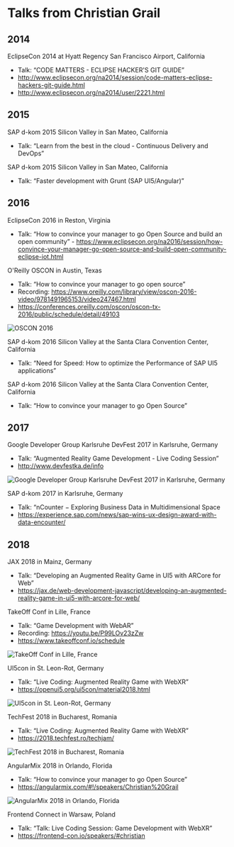 # Talks from Christian Grail

## 2014

EclipseCon 2014 at Hyatt Regency San Francisco Airport, California
- Talk: “CODE MATTERS - ECLIPSE HACKER'S GIT GUIDE”
- http://www.eclipsecon.org/na2014/session/code-matters-eclipse-hackers-git-guide.html
- http://www.eclipsecon.org/na2014/user/2221.html

## 2015

SAP d-kom 2015 Silicon Valley in San Mateo, California
- Talk: “Learn from the best in the cloud - Continuous Delivery and DevOps”

SAP d-kom 2015 Silicon Valley in San Mateo, California
- Talk: “Faster development with Grunt (SAP UI5/Angular)”

## 2016

EclipseCon 2016 in Reston, Virginia
- Talk: “How to convince your manager to go Open Source and build an open community” - https://www.eclipsecon.org/na2016/session/how-convince-your-manager-go-open-source-and-build-open-community-eclipse-iot.html

O'Reilly OSCON in Austin, Texas
- Talk: “How to convince your manager to go open source”
- Recording: https://www.oreilly.com/library/view/oscon-2016-video/9781491965153/video247467.html
- https://conferences.oreilly.com/oscon/oscon-tx-2016/public/schedule/detail/49103

![OSCON  2016](photos/OSCON_2016.png)

SAP d-kom 2016 Silicon Valley at the Santa Clara Convention Center, California
- Talk: “Need for Speed: How to optimize the Performance of SAP UI5 applications”

SAP d-kom 2016 Silicon Valley at the Santa Clara Convention Center, California
- Talk: “How to convince your manager to go Open Source”

## 2017

Google Developer Group Karlsruhe DevFest 2017 in Karlsruhe, Germany
- Talk: “Augmented Reality Game Development - Live Coding Session”
- http://www.devfestka.de/info

![Google Developer Group Karlsruhe DevFest 2017 in Karlsruhe, Germany](photos/DevFestKA_2017.jpg)

SAP d-kom 2017 in Karlsruhe, Germany
- Talk: “nCounter − Exploring Business Data in Multidimensional Space
- https://experience.sap.com/news/sap-wins-ux-design-award-with-data-encounter/

## 2018

JAX 2018 in Mainz, Germany
- Talk: “Developing an Augmented Reality Game in UI5 with ARCore for Web”
- https://jax.de/web-development-javascript/developing-an-augmented-reality-game-in-ui5-with-arcore-for-web/

TakeOff Conf in Lille, France
- Talk: “Game Development with WebAR”
- Recording: https://youtu.be/P99LOv23zZw
- https://www.takeoffconf.io/schedule

![TakeOff Conf in Lille, France](photos/TakeOff_2018.png)

UI5con in St. Leon-Rot, Germany
- Talk: “Live Coding: Augmented Reality Game with WebXR”
- https://openui5.org/ui5con/material2018.html

![UI5con in St. Leon-Rot, Germany](photos/UI5Con_2018.jpg)

TechFest 2018 in Bucharest, Romania
- Talk: “Live Coding: Augmented Reality Game with WebXR”
- https://2018.techfest.ro/techjam/

![TechFest 2018 in Bucharest, Romania](photos/TechFest_2018.JPG)

AngularMix 2018 in Orlando, Florida
- Talk: “How to convince your manager to go Open Source”
- https://angularmix.com/#!/speakers/Christian%20Grail

![AngularMix 2018 in Orlando, Florida](photos/AngulaxMix_2018.jpg)

Frontend Connect in Warsaw, Poland
- Talk: “Talk: Live Coding Session: Game Development with WebXR”
- https://frontend-con.io/speakers/#christian
